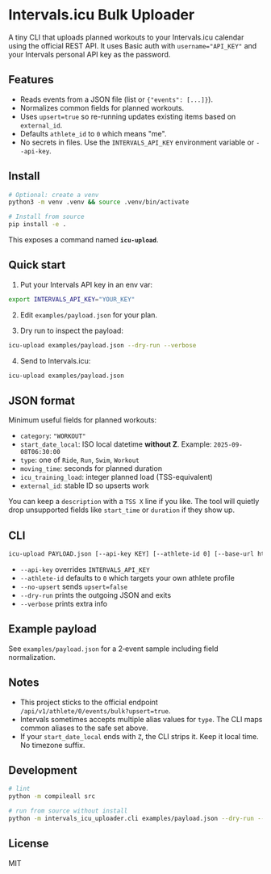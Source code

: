 # Intervals.icu Bulk Uploader

A tiny CLI that uploads planned workouts to your Intervals.icu calendar using the official REST API. 
It uses Basic auth with `username="API_KEY"` and your Intervals personal API key as the password.

## Features
- Reads events from a JSON file (list or `{"events": [...]}`).
- Normalizes common fields for planned workouts.
- Uses `upsert=true` so re-running updates existing items based on `external_id`.
- Defaults `athlete_id` to `0` which means "me".
- No secrets in files. Use the `INTERVALS_API_KEY` environment variable or `--api-key`.

## Install
```bash
# Optional: create a venv
python3 -m venv .venv && source .venv/bin/activate

# Install from source
pip install -e .
```

This exposes a command named **`icu-upload`**.

## Quick start
1) Put your Intervals API key in an env var:
```bash
export INTERVALS_API_KEY="YOUR_KEY"
```

2) Edit `examples/payload.json` for your plan.

3) Dry run to inspect the payload:
```bash
icu-upload examples/payload.json --dry-run --verbose
```

4) Send to Intervals.icu:
```bash
icu-upload examples/payload.json
```

## JSON format
Minimum useful fields for planned workouts:
- `category`: `"WORKOUT"`
- `start_date_local`: ISO local datetime **without Z**. Example: `2025-09-08T06:30:00`
- `type`: one of `Ride`, `Run`, `Swim`, `Workout`
- `moving_time`: seconds for planned duration
- `icu_training_load`: integer planned load (TSS-equivalent)
- `external_id`: stable ID so upserts work

You can keep a `description` with a `TSS X` line if you like. The tool will quietly drop unsupported fields like `start_time` or `duration` if they show up.

## CLI
```bash
icu-upload PAYLOAD.json [--api-key KEY] [--athlete-id 0] [--base-url https://intervals.icu] [--no-upsert] [--dry-run] [--verbose]
```

- `--api-key` overrides `INTERVALS_API_KEY`
- `--athlete-id` defaults to `0` which targets your own athlete profile
- `--no-upsert` sends `upsert=false`
- `--dry-run` prints the outgoing JSON and exits
- `--verbose` prints extra info

## Example payload
See `examples/payload.json` for a 2‑event sample including field normalization.

## Notes
- This project sticks to the official endpoint `/api/v1/athlete/0/events/bulk?upsert=true`.
- Intervals sometimes accepts multiple alias values for `type`. The CLI maps common aliases to the safe set above.
- If your `start_date_local` ends with `Z`, the CLI strips it. Keep it local time. No timezone suffix.

## Development
```bash
# lint
python -m compileall src

# run from source without install
python -m intervals_icu_uploader.cli examples/payload.json --dry-run --verbose
```

## License
MIT
